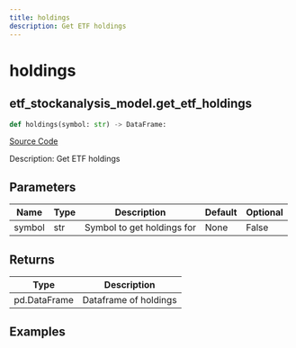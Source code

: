 ```yaml
---
title: holdings
description: Get ETF holdings
---
```

# holdings

## etf_stockanalysis_model.get_etf_holdings

```python
def holdings(symbol: str) -> DataFrame:
```
[Source Code](https://github.com/OpenBB-finance/OpenBBTerminal/tree/main/openbb_terminal/etf/stockanalysis_model.py#L83)

Description: Get ETF holdings

## Parameters

| Name | Type | Description | Default | Optional |
| ---- | ---- | ----------- | ------- | -------- |
| symbol | str | Symbol to get holdings for | None | False |

## Returns

| Type | Description |
| ---- | ----------- |
| pd.DataFrame | Dataframe of holdings |

## Examples

